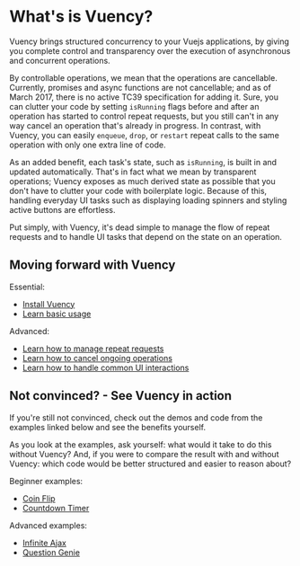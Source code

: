 # What's is Vuency?

Vuency brings structured concurrency to your Vuejs applications, by giving you complete control and transparency over the execution of asynchronous and concurrent operations.

By controllable operations, we mean that the operations are cancellable. Currently, promises and async functions are not cancellable; and as of March 2017, there is no active TC39 specification for adding it. Sure, you can clutter your code by setting `isRunning` flags before and after an operation has started to control repeat requests, but you still can't in any way cancel an operation that's already in progress. In contrast, with Vuency, you can easily `enqueue`, `drop`, or `restart` repeat calls to the same operation with only one extra line of code.

As an added benefit, each task's state, such as `isRunning`, is built in and updated automatically.
That's in fact what we mean by transparent operations; Vuency exposes as much derived state as possible that you don't have to clutter your code with boilerplate logic. Because of this, handling everyday UI tasks such as displaying loading spinners and styling active buttons are effortless.

Put simply, with Vuency, it's dead simple to manage the flow of repeat requests and to handle UI tasks that depend on the state on an operation.

## Moving forward with Vuency

Essential:

* [Install Vuency](/guide/installation)
* [Learn basic usage](/guide/getting-started)

Advanced:

* [Learn how to manage repeat requests](/guide/task-flow)
* [Learn how to cancel ongoing operations](guide/task-cancelation)
* [Learn how to handle common UI interactions](/guide/task-state)

## Not convinced? - See Vuency in action

If you're still not convinced, check out the demos and code from the examples linked below and see the benefits yourself.

As you look at the examples, ask yourself: what would it take to do this without Vuency? And, if you were to compare the result with and without Vuency: which code would be better structured and easier to reason about?

Beginner examples:

* [Coin Flip](/guide/coin-flip)
* [Countdown Timer](guide/countdown-timer)

Advanced examples:

* [Infinite Ajax](/guide/infinite-ajax)
* [Question Genie](/guide/question-genie)
